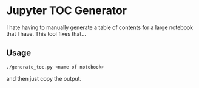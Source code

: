 # Jupyter TOC Generator

I hate having to manually generate a table of contents for a large notebook that I have. This tool fixes that...

## Usage

```bash
./generate_toc.py <name of notebook>
```

and then just copy the output.

